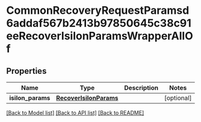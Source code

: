 # CommonRecoveryRequestParamsd6addaf567b2413b97850645c38c91eeRecoverIsilonParamsWrapperAllOf


## Properties
Name | Type | Description | Notes
------------ | ------------- | ------------- | -------------
**isilon_params** | [**RecoverIsilonParams**](RecoverIsilonParams.md) |  | [optional] 

[[Back to Model list]](../README.md#documentation-for-models) [[Back to API list]](../README.md#documentation-for-api-endpoints) [[Back to README]](../README.md)


